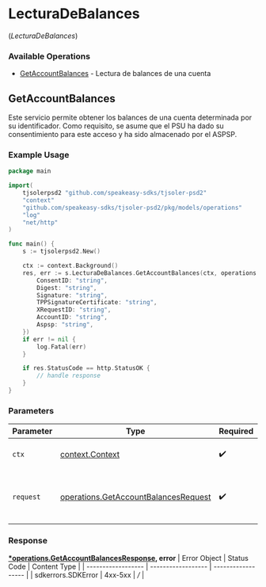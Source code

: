 # LecturaDeBalances
(*LecturaDeBalances*)

### Available Operations

* [GetAccountBalances](#getaccountbalances) - Lectura de balances de una cuenta

## GetAccountBalances

Este servicio permite obtener los balances de una cuenta determinada por su identificador. Como requisito, se asume que el PSU ha dado su consentimiento para este acceso y ha sido almacenado por el ASPSP.

### Example Usage

```go
package main

import(
	tjsolerpsd2 "github.com/speakeasy-sdks/tjsoler-psd2"
	"context"
	"github.com/speakeasy-sdks/tjsoler-psd2/pkg/models/operations"
	"log"
	"net/http"
)

func main() {
    s := tjsolerpsd2.New()

    ctx := context.Background()
    res, err := s.LecturaDeBalances.GetAccountBalances(ctx, operations.GetAccountBalancesRequest{
        ConsentID: "string",
        Digest: "string",
        Signature: "string",
        TPPSignatureCertificate: "string",
        XRequestID: "string",
        AccountID: "string",
        Aspsp: "string",
    })
    if err != nil {
        log.Fatal(err)
    }

    if res.StatusCode == http.StatusOK {
        // handle response
    }
}
```

### Parameters

| Parameter                                                                                        | Type                                                                                             | Required                                                                                         | Description                                                                                      |
| ------------------------------------------------------------------------------------------------ | ------------------------------------------------------------------------------------------------ | ------------------------------------------------------------------------------------------------ | ------------------------------------------------------------------------------------------------ |
| `ctx`                                                                                            | [context.Context](https://pkg.go.dev/context#Context)                                            | :heavy_check_mark:                                                                               | The context to use for the request.                                                              |
| `request`                                                                                        | [operations.GetAccountBalancesRequest](../../pkg/models/operations/getaccountbalancesrequest.md) | :heavy_check_mark:                                                                               | The request object to use for the request.                                                       |


### Response

**[*operations.GetAccountBalancesResponse](../../pkg/models/operations/getaccountbalancesresponse.md), error**
| Error Object       | Status Code        | Content Type       |
| ------------------ | ------------------ | ------------------ |
| sdkerrors.SDKError | 4xx-5xx            | */*                |
